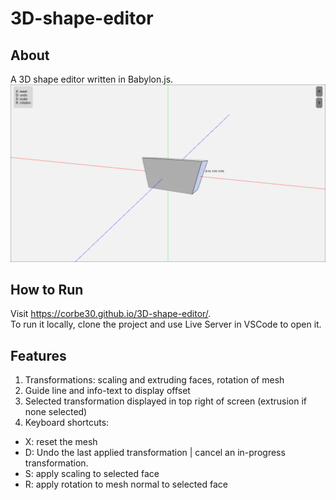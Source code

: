 # 3D-shape-editor

## About
A 3D shape editor written in Babylon.js.
![Screenshot of interface](https://raw.githubusercontent.com/Corbe30/3D-shape-editor/main/images/3dShapeEditor.png)

## How to Run
Visit https://corbe30.github.io/3D-shape-editor/. <br>
To run it locally, clone the project and use Live Server in VSCode to open it.

## Features
1. Transformations: scaling and extruding faces, rotation of mesh
2. Guide line and info-text to display offset
3. Selected transformation displayed in top right of screen (extrusion if none selected)
4. Keyboard shortcuts:
  * X: reset the mesh
  * D: Undo the last applied transformation | cancel an in-progress transformation.
  * S: apply scaling to selected face
  * R: apply rotation to mesh normal to selected face
